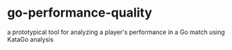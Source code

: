 # go-performance-quality
a prototypical tool for analyzing a player's performance in a Go match using KataGo analysis
